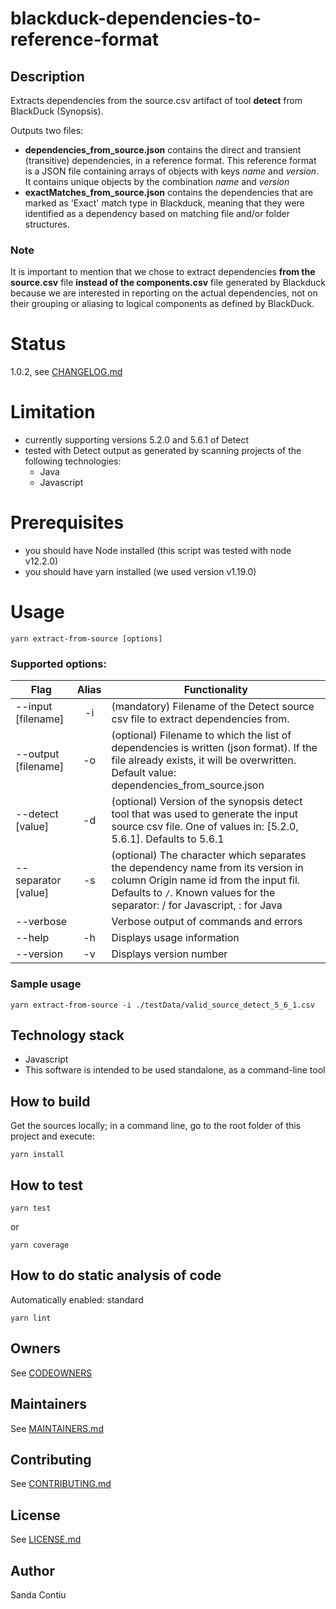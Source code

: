 # blackduck-dependencies-to-reference-format
## Description
Extracts dependencies from the source.csv artifact of tool __detect__ from BlackDuck (Synopsis).

Outputs two files: 
  - __dependencies_from_source.json__ contains the direct and transient (transitive) dependencies, in a reference format. This reference format is a JSON file containing arrays of objects with keys _name_ and _version_. It contains unique objects by the combination _name_ and _version_
  - __exactMatches_from_source.json__ contains the dependencies that are marked as 'Exact' match type in Blackduck, meaning that they were identified as a dependency based on matching file and/or folder structures.

### Note
It is important to mention that we chose to extract dependencies __from the source.csv__ file __instead of the components.csv__ file generated by Blackduck because we are interested in reporting on the actual dependencies, not on their grouping or aliasing to logical components as defined by BlackDuck.

# Status
1.0.2, see [CHANGELOG.md](./CHANGELOG.md)

# Limitation
- currently supporting versions 5.2.0 and 5.6.1 of Detect
- tested with Detect output as generated by scanning projects of the following technologies: 
  - Java
  - Javascript

# Prerequisites
- you should have Node installed (this script was tested with node v12.2.0)
- you should have yarn installed (we used version v1.19.0)

# Usage
```
yarn extract-from-source [options]
```

### Supported options:

| Flag               | Alias | Functionality
| ------------------ |:-----:| -------------------------------------
| --input [filename] |  -i   | (mandatory) Filename of the Detect source csv file to extract dependencies from.
| --output [filename]|  -o   | (optional) Filename to which the list of dependencies is written (json format). If the file already exists, it will be overwritten. Default value: dependencies_from_source.json
| --detect [value]   |  -d   | (optional) Version of the synopsis detect tool that was used to generate the input source csv file. One of values in: [5.2.0, 5.6.1]. Defaults to 5.6.1
| --separator [value]|  -s   | (optional) The character which separates the dependency name from its version in column Origin name id from the input fil. Defaults to `/`. Known values for the separator: / for Javascript, : for Java
| --verbose          |       | Verbose output of commands and errors
| --help             | -h    | Displays usage information
| --version          | -v    | Displays version number



### Sample usage
```
yarn extract-from-source -i ./testData/valid_source_detect_5_6_1.csv
```

## Technology stack
- Javascript
- This software is intended to be used standalone, as a command-line tool

## How to build
Get the sources locally; in a command line, go to the root folder of this project and execute:
```
yarn install
```
## How to test
```
yarn test
```
or 
```
yarn coverage
```

## How to do static analysis of code
Automatically enabled: standard
```
yarn lint
```

## Owners
See [CODEOWNERS](./CODEOWNERS)

## Maintainers
See [MAINTAINERS.md](./MAINTAINERS.md)

## Contributing
See [CONTRIBUTING.md](./CONTRIBUTING.md)

## License
See [LICENSE.md](./LICENSE.md)

## Author
Sanda Contiu